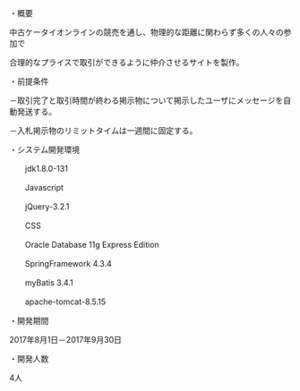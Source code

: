 
・概要

中古ケータイオンラインの競売を通し、物理的な距離に関わらず多くの人々の参加で

合理的なプライスで取引ができるように仲介させるサイトを製作。


・前提条件

－取引完了と取引時間が終わる掲示物について掲示したユーザにメッセージを自動発送する。

－入札掲示物のリミットタイムは一週間に固定する。


・システム開発環境

　　jdk1.8.0-131
  
　　Javascript
  
　　jQuery-3.2.1
  
　　CSS
  
　　Oracle Database 11g Express Edition 
  
　　SpringFramework  4.3.4
  
　　myBatis 3.4.1
  
　　apache-tomcat-8.5.15
  

・開発期間

2017年8月1日－2017年9月30日


・開発人数

4人
